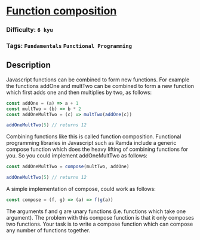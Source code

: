 # [Function composition](https://www.codewars.com/kata/5655c60db4c2ce0c2e000026)

### Difficulty: `6 kyu`

### Tags: `Fundamentals` `Functional Programming`

## Description

Javascript functions can be combined to form new functions. For example the functions addOne and multTwo can be combined to form a new function which first adds one and then multiplies by two, as follows:

```js
const addOne = (a) => a + 1
const multTwo = (b) => b * 2
const addOneMultTwo = (c) => multTwo(addOne(c))

addOneMultTwo(5) // returns 12
```

Combining functions like this is called function composition. Functional programming libraries in Javascript such as Ramda include a generic compose function which does the heavy lifting of combining functions for you. So you could implement addOneMultTwo as follows:

```js
const addOneMultTwo = compose(multTwo, addOne)

addOneMultTwo(5) // returns 12
```

A simple implementation of compose, could work as follows:

```js
const compose = (f, g) => (a) => f(g(a))
```

The arguments f and g are unary functions (i.e. functions which take one argument). The problem with this compose function is that it only composes two functions. Your task is to write a compose function which can compose any number of functions together.

